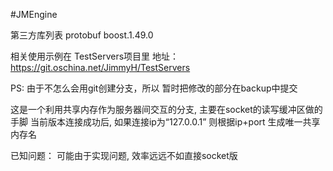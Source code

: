 #JMEngine

第三方库列表
protobuf
boost.1.49.0

相关使用示例在 TestServers项目里
地址： https://git.oschina.net/JimmyH/TestServers

PS:
由于不怎么会用git创建分支，所以 暂时把修改的部分在backup中提交

这是一个利用共享内存作为服务器间交互的分支, 主要在socket的读写缓冲区做的手脚 
当前版本连接成功后, 如果连接ip为“127.0.0.1” 则根据ip+port 生成唯一共享内存名

已知问题： 可能由于实现问题, 效率远远不如直接socket版